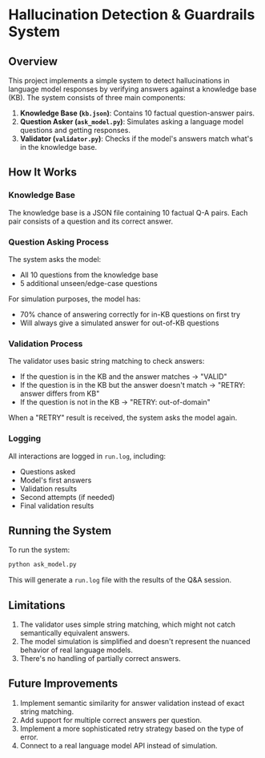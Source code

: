 # Hallucination Detection & Guardrails System

## Overview

This project implements a simple system to detect hallucinations in language model responses by verifying answers against a knowledge base (KB). The system consists of three main components:

1. **Knowledge Base (`kb.json`)**: Contains 10 factual question-answer pairs.
2. **Question Asker (`ask_model.py`)**: Simulates asking a language model questions and getting responses.
3. **Validator (`validator.py`)**: Checks if the model's answers match what's in the knowledge base.

## How It Works

### Knowledge Base

The knowledge base is a JSON file containing 10 factual Q-A pairs. Each pair consists of a question and its correct answer.

### Question Asking Process

The system asks the model:
- All 10 questions from the knowledge base
- 5 additional unseen/edge-case questions

For simulation purposes, the model has:
- 70% chance of answering correctly for in-KB questions on first try
- Will always give a simulated answer for out-of-KB questions

### Validation Process

The validator uses basic string matching to check answers:

- If the question is in the KB and the answer matches → "VALID"
- If the question is in the KB but the answer doesn't match → "RETRY: answer differs from KB"
- If the question is not in the KB → "RETRY: out-of-domain"

When a "RETRY" result is received, the system asks the model again.

### Logging

All interactions are logged in `run.log`, including:
- Questions asked
- Model's first answers
- Validation results
- Second attempts (if needed)
- Final validation results

## Running the System

To run the system:

```bash
python ask_model.py
```

This will generate a `run.log` file with the results of the Q&A session.

## Limitations

1. The validator uses simple string matching, which might not catch semantically equivalent answers.
2. The model simulation is simplified and doesn't represent the nuanced behavior of real language models.
3. There's no handling of partially correct answers.

## Future Improvements

1. Implement semantic similarity for answer validation instead of exact string matching.
2. Add support for multiple correct answers per question.
3. Implement a more sophisticated retry strategy based on the type of error.
4. Connect to a real language model API instead of simulation.